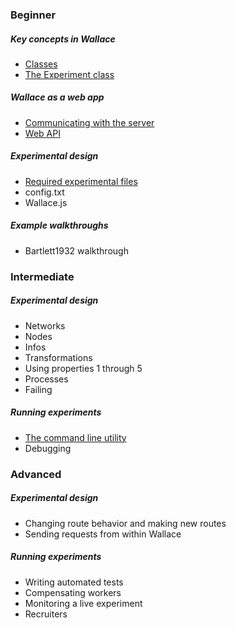 ### Beginner

##### Key concepts in Wallace
* [Classes](https://github.com/berkeley-cocosci/Wallace/wiki/Classes)
* [The Experiment class](https://github.com/berkeley-cocosci/Wallace/wiki/The-Experiment-class)

##### Wallace as a web app
* [Communicating with the server](https://github.com/berkeley-cocosci/Wallace/wiki/Communicating-with-the-server)
* [Web API](https://github.com/berkeley-cocosci/Wallace/wiki/Web-API)

##### Experimental design
* [Required experimental files](https://github.com/berkeley-cocosci/Wallace/wiki/Required-experimental-files)
* config.txt
* Wallace.js

##### Example walkthroughs
* Bartlett1932 walkthrough

### Intermediate

##### Experimental design
* Networks
* Nodes
* Infos
* Transformations
* Using properties 1 through 5
* Processes
* Failing

##### Running experiments
* [The command line utility](https://github.com/berkeley-cocosci/Wallace/wiki/Command-line-utility)
* Debugging

### Advanced

##### Experimental design
* Changing route behavior and making new routes
* Sending requests from within Wallace

##### Running experiments
* Writing automated tests
* Compensating workers
* Monitoring a live experiment
* Recruiters

